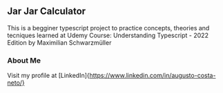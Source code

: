 ## Jar Jar Calculator

 This is a begginer typescript project to practice concepts, theories and tecniques learned at Udemy Course: Understanding Typescript - 2022 Edition by Maximilian Schwarzmüller

 ### About Me

 Visit my profile at [LinkedIn]{https://www.linkedin.com/in/augusto-costa-neto/}